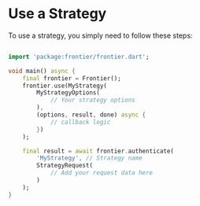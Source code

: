 # Use a Strategy

To use a strategy, you simply need to follow these steps:

```dart

import 'package:frontier/frontier.dart';

void main() async {
    final frontier = Frontier();
    frontier.use(MyStrategy(
        MyStrategyOptions(
            // Your strategy options
        ), 
        (options, result, done) async {
            // callback logic
        })
    );

    final result = await frontier.authenticate(
        'MyStrategy', // Strategy name
        StrategyRequest(
            // Add your request data here
        )
    );
}

```
